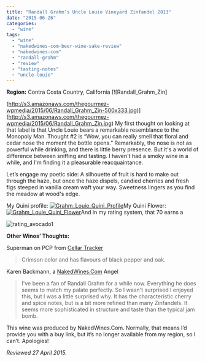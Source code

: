 ```yaml
---
title: "Randall Grahm’s Uncle Louie Vineyard Zinfandel 2013"
date: "2015-06-26"
categories: 
  - "wine"
tags: 
  - "wine"
  - "nakedwines-com-beer-wine-sake-review"
  - "nakedwines-com"
  - "randall-grahm"
  - "review"
  - "tasting-notes"
  - "uncle-louie"
---
```


**Region:** Contra Costa Country, California [![Randall_Grahm_Zin]

(http://s3.amazonaws.com/thegourmez-wpmedia/2015/06/Randall_Grahm_Zin-500x333.jpg)](http://s3.amazonaws.com/thegourmez-wpmedia/2015/06/Randall_Grahm_Zin.jpg) My first thought on looking at that label is that Uncle Louie bears a remarkable resemblance to the Monopoly Man. Thought #2 is “Wow, you can really smell that floral and cedar nose the moment the bottle opens.” Remarkably, the nose is not as powerful while drinking, and there is little berry presence. But it's a world of difference between sniffing and tasting. I haven't had a smoky wine in a while, and I'm finding it a pleasurable reacquaintance.

Let’s engage my poetic side: A silhouette of fruit is hard to make out through the haze, but once the haze dispels, candied cherries and fresh figs steeped in vanilla cream waft your way. Sweetness lingers as you find the meadow at wood's edge.

My Quini profile: [![Grahm_Louie_Quini_Profile](http://s3.amazonaws.com/thegourmez-wpmedia/2015/06/Grahm_Louie_Quini_Profile-e1435043852808.jpg)](http://s3.amazonaws.com/thegourmez-wpmedia/2015/06/Grahm_Louie_Quini_Profile.jpg)My Quini Flower: [![Grahm_Louie_Quini_Flower](http://s3.amazonaws.com/thegourmez-wpmedia/2015/06/Grahm_Louie_Quini_Flower.jpg)](http://s3.amazonaws.com/thegourmez-wpmedia/2015/06/Grahm_Louie_Quini_Flower.jpg)And in my rating system, that 70 earns a

![rating_avocado1](http://s3.amazonaws.com/thegourmez-wpmedia/2009/02/rating_avocado1.gif)

**Other Winos’ Thoughts:**

Superman on PCP from [Cellar Tracker](http://www.cellartracker.com/wine.asp?iWine=1947203)

> Crimson color and has flavours of black pepper and oak.

Karen Backmann, a [NakedWines.Com](https://us.nakedwines.com/wines/randall-grahm-zinfandel-contra-costa-county-2013.htm) Angel

> I've been a fan of Randall Grahm for a while now. Everything he does seems to match my palate perfectly. So I wasn't surprised I enjoyed this, but I was a little surprised why. It has the characteristic cherry and spice notes, but is a bit more refined than many Zinfandels. It seems more sophisticated in structure and taste than the typical jam bomb.

This wine was produced by NakedWines.Com. Normally, that means I’d provide you with a buy link, but it’s no longer available from my region, so I can’t. Apologies!

_Reviewed 27 April 2015._
